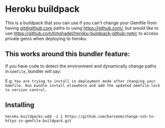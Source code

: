# Heroku buildpack

This is a buildpack that you can use if you can't change your Gemfile from having git@github.com paths to using https://github.com/, but would like to use <https://github.com/timshadel/heroku-buildpack-github-netrc> to access private gems when deploying to heroku.

## This works around this bundler feature:

If you have code to detect the environment and dynamically change paths in `Gemfile`, bundler will say:

E.g. `You are trying to install in deployment mode after changing your Gemfile. Run bundle install elsewhere and add the updated Gemfile.lock to version control.`

## Installing

    heroku buildpacks:add -i 1 https://github.com/barsoom/change-ssh-to-https-in-gemfile-buildpack.git
